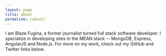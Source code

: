 ```yaml
---
layout: page
title: About
permalink: /about/
---
```


I am Blaze Fugina, a former journalist turned full stack software developer. I specialize in developing sites in the MEAN stack -- MongoDB, Express, AngularJS and Node.js. For more on my work, check out my GitHub and Twitter links below.
